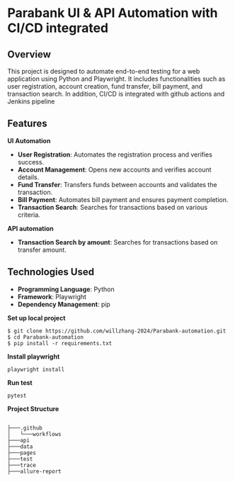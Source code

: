 # Parabank UI & API Automation with CI/CD integrated

## Overview
This project is designed to automate end-to-end testing for a web application using Python and Playwright. It includes functionalities such as user registration, account creation, fund transfer, bill payment, and transaction search. In addition, CI/CD is integrated with github actions and Jenkins pipeline

## Features
**UI Automation**
- **User Registration**: Automates the registration process and verifies success.
- **Account Management**: Opens new accounts and verifies account details.
- **Fund Transfer**: Transfers funds between accounts and validates the transaction.
- **Bill Payment**: Automates bill payment and ensures payment completion.
- **Transaction Search**: Searches for transactions based on various criteria.

**API automation**
- **Transaction Search by amount**: Searches for transactions based on transfer amount.
  
## Technologies Used
- **Programming Language**: Python
- **Framework**: Playwright
- **Dependency Management**: pip


**Set up local project**
```shell
$ git clone https://github.com/willzhang-2024/Parabank-automation.git
$ cd Parabank-automation
$ pip install -r requirements.txt
```

**Install playwright**
```shell
playwright install
```

**Run test**
```shell
pytest
```

**Project Structure**
```

├───.github
│   └───workflows
├───api
├───data
├───pages
├───test
├───trace
├───allure-report

